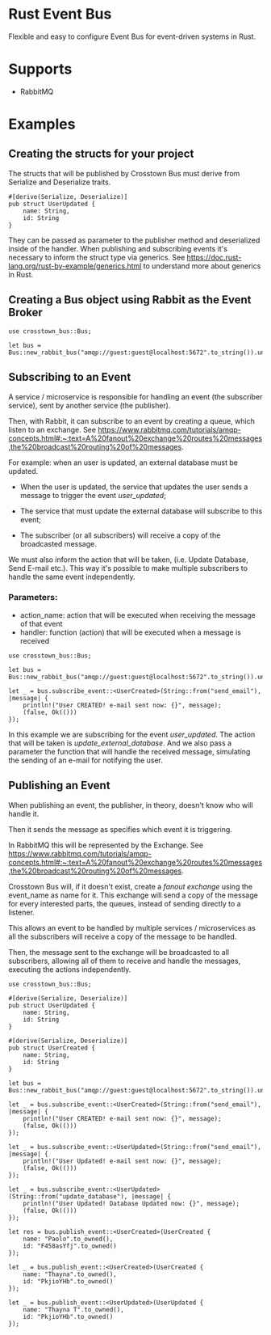 # Rust Event Bus
Flexible and easy to configure Event Bus for event-driven systems in Rust.

# Supports
- RabbitMQ

# Examples


## Creating the structs for your project

The structs that will be published by Crosstown Bus must derive from Serialize and Deserialize traits.

```
#[derive(Serialize, Deserialize)]
pub struct UserUpdated {
    name: String,
    id: String
}
```
They can be passed as parameter to the publisher method and deserialized inside of the handler.
When publishing and subscribing events it's necessary to inform the struct type via generics.
See https://doc.rust-lang.org/rust-by-example/generics.html to understand more about generics in Rust.


## Creating a Bus object using Rabbit as the Event Broker
```
use crosstown_bus::Bus;

let bus = Bus::new_rabbit_bus("amqp://guest:guest@localhost:5672".to_string()).unwrap();
```

## Subscribing to an Event

A service / microservice is responsible for handling an event (the subscriber service), sent by another service (the publisher).

Then, with Rabbit, it can subscribe to an event by creating a queue, which listen to an exchange. See https://www.rabbitmq.com/tutorials/amqp-concepts.html#:~:text=A%20fanout%20exchange%20routes%20messages,the%20broadcast%20routing%20of%20messages.

For example: when an user is updated, an external database must be updated.

- When the user is updated, the service that updates the user sends a message to trigger the event _user_updated_;

- The service that must update the external database will subscribe to this event;

- The subscriber (or all subscribers) will receive a copy of the broadcasted message.

We must also inform the action that will be taken, (i.e. Update Database, Send E-mail etc.). This way it's possible to make multiple subscribers to handle the same event independently.

### Parameters:
- action_name: action that will be executed when receiving the message of that event
- handler: function (action) that will be executed when a message is received

```
use crosstown_bus::Bus;

let bus = Bus::new_rabbit_bus("amqp://guest:guest@localhost:5672".to_string()).unwrap();

let _ = bus.subscribe_event::<UserCreated>(String::from("send_email"), |message| {
    println!("User CREATED! e-mail sent now: {}", message);
    (false, Ok(()))
});
```

In this example we are subscribing for the event _user_updated_. The action that will be taken is _update_external_database_. And we also pass a parameter the function that will handle the received message, simulating the sending of an e-mail for notifying the user.

## Publishing an Event

When publishing an event, the publisher, in theory, doesn't know who will handle it.

Then it sends the message as specifies which event it is triggering.

In RabbitMQ this will be represented by the Exchange. See https://www.rabbitmq.com/tutorials/amqp-concepts.html#:~:text=A%20fanout%20exchange%20routes%20messages,the%20broadcast%20routing%20of%20messages.

Crosstown Bus will, if it doesn't exist, create a _fanout exchange_ using the event_name as name for it. This exchange will send a copy of the message for every interested parts, the queues, instead of sending directly to a listener.

This allows an event to be handled by multiple services / microservices as all the subscribers will receive a copy of the message to be handled.

Then, the message sent to the exchange will be broadcasted to all subscribers, allowing all of them to receive and handle the messages, executing the actions independently.

```
use crosstown_bus::Bus;

#[derive(Serialize, Deserialize)]
pub struct UserUpdated {
    name: String,
    id: String
}

#[derive(Serialize, Deserialize)]
pub struct UserCreated {
    name: String,
    id: String
}

let bus = Bus::new_rabbit_bus("amqp://guest:guest@localhost:5672".to_string()).unwrap();

let _ = bus.subscribe_event::<UserCreated>(String::from("send_email"), |message| {
    println!("User CREATED! e-mail sent now: {}", message);
    (false, Ok(()))
});

let _ = bus.subscribe_event::<UserUpdated>(String::from("send_email"), |message| {
    println!("User Updated! e-mail sent now: {}", message);
    (false, Ok(()))
});

let _ = bus.subscribe_event::<UserUpdated>(String::from("update_database"), |message| {
    println!("User Updated! Database Updated now: {}", message);
    (false, Ok(()))
});

let res = bus.publish_event::<UserCreated>(UserCreated {
    name: "Paolo".to_owned(),
    id: "F458asYfj".to_owned()
});

let _ = bus.publish_event::<UserCreated>(UserCreated {
    name: "Thayna".to_owned(),
    id: "PkjioYHb".to_owned()
});

let _ = bus.publish_event::<UserUpdated>(UserUpdated {
    name: "Thayna T".to_owned(),
    id: "PkjioYHb".to_owned()
});
```